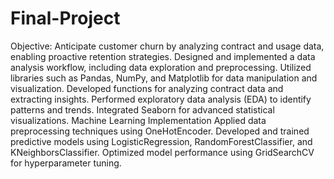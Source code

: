 # Final-Project
Objective: Anticipate customer churn by analyzing contract and usage data, enabling proactive retention strategies.
Designed and implemented a data analysis workflow, including data exploration and preprocessing.
Utilized libraries such as Pandas, NumPy, and Matplotlib for data manipulation and visualization.
Developed functions for analyzing contract data and extracting insights.
Performed exploratory data analysis (EDA) to identify patterns and trends.
Integrated Seaborn for advanced statistical visualizations.
Machine Learning Implementation
Applied data preprocessing techniques using OneHotEncoder.
Developed and trained predictive models using LogisticRegression, RandomForestClassifier, and KNeighborsClassifier.
Optimized model performance using GridSearchCV for hyperparameter tuning.
